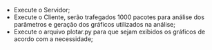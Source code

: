 - Execute o Servidor;
- Execute o Cliente, serão trafegados 1000 pacotes para análise dos parâmetros e geração dos gráficos utilizados na análise;
- Execute o arquivo plotar.py para que sejam exibidos os gráficos de acordo com a necessidade;
